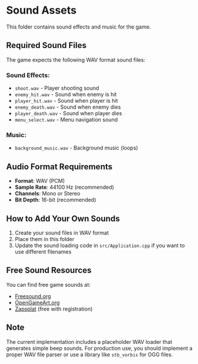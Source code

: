 # Sound Assets

This folder contains sound effects and music for the game.

## Required Sound Files

The game expects the following WAV format sound files:

### Sound Effects:
- `shoot.wav` - Player shooting sound
- `enemy_hit.wav` - Sound when enemy is hit
- `player_hit.wav` - Sound when player is hit
- `enemy_death.wav` - Sound when enemy dies
- `player_death.wav` - Sound when player dies
- `menu_select.wav` - Menu navigation sound

### Music:
- `background_music.wav` - Background music (loops)

## Audio Format Requirements

- **Format**: WAV (PCM)
- **Sample Rate**: 44100 Hz (recommended)
- **Channels**: Mono or Stereo
- **Bit Depth**: 16-bit (recommended)

## How to Add Your Own Sounds

1. Create your sound files in WAV format
2. Place them in this folder
3. Update the sound loading code in `src/Application.cpp` if you want to use different filenames

## Free Sound Resources

You can find free game sounds at:
- [Freesound.org](https://freesound.org/)
- [OpenGameArt.org](https://opengameart.org/)
- [Zapsplat](https://www.zapsplat.com/) (free with registration)

## Note

The current implementation includes a placeholder WAV loader that generates simple beep sounds. For production use, you should implement a proper WAV file parser or use a library like `stb_vorbis` for OGG files. 